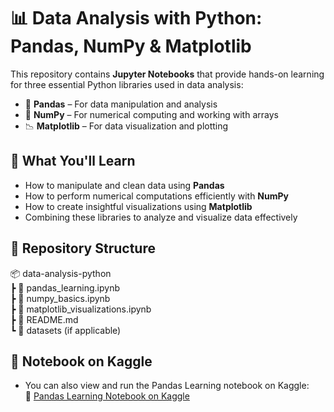 # 📊 Data Analysis with Python: Pandas, NumPy & Matplotlib  

This repository contains **Jupyter Notebooks** that provide hands-on learning for three essential Python libraries used in data analysis:  

- 🐼 **Pandas** – For data manipulation and analysis  
- 🔢 **NumPy** – For numerical computing and working with arrays  
- 📉 **Matplotlib** – For data visualization and plotting  

## 📌 What You'll Learn  
- How to manipulate and clean data using **Pandas**  
- How to perform numerical computations efficiently with **NumPy**  
- How to create insightful visualizations using **Matplotlib**  
- Combining these libraries to analyze and visualize data effectively  

## 📂 Repository Structure

📦 data-analysis-python  
 ┣ 📜 pandas_learning.ipynb  
 ┣ 📜 numpy_basics.ipynb  
 ┣ 📜 matplotlib_visualizations.ipynb  
 ┣ 📜 README.md  
 ┗ 📂 datasets (if applicable)  


## 📌 Notebook on Kaggle  
- You can also view and run the Pandas Learning notebook on Kaggle:  
🔗 [Pandas Learning Notebook on Kaggle](https://www.kaggle.com/code/abdallahprogrammer/pandas-learning)
